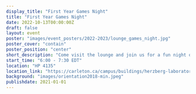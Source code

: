 ```yaml
---
display_title: "First Year Games Night"
title: "First Year Games Night"
date: 2022-10-13T00:00:00Z
draft: false
layout: event
poster: "images/event_posters/2022-2023/lounge_games_night.jpg"
poster_cover: "contain"
poster_position: "center"
short_description: "Come visit the lounge and join us for a fun night of board games!"
start_time: "6:00 - 7:30 EDT"
location: "HP 4135"
location_link: "https://carleton.ca/campus/buildings/herzberg-laboratories/"
background: "images/orientation2018-min.jpeg"
publishdate: 2021-01-01
---
```

